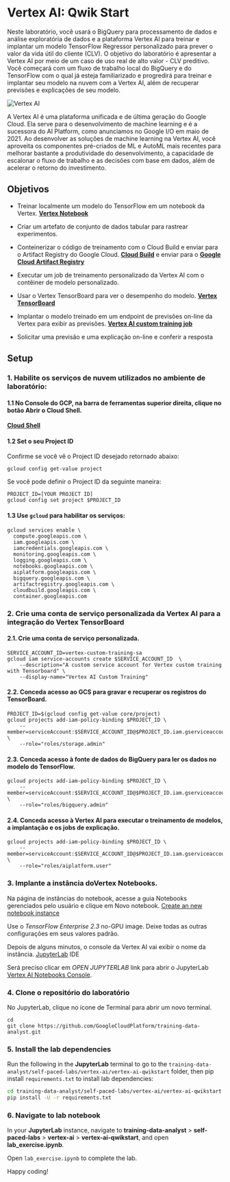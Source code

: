 # Vertex AI: Qwik Start

Neste laboratório, você usará o BigQuery para processamento de dados e análise exploratória de dados e a plataforma Vertex AI para treinar e implantar um modelo TensorFlow Regressor personalizado para prever o valor da vida útil do cliente (CLV). O objetivo do laboratório é apresentar a Vertex AI por meio de um caso de uso real de alto valor - CLV preditivo. Você começará com um fluxo de trabalho local do BigQuery e do TensorFlow com o qual já esteja familiarizado e progredirá para treinar e implantar seu modelo na nuvem com a Vertex AI, além de recuperar previsões e explicações de seu modelo.

![Vertex AI](./images/vertex-ai-overview.png "Vertex AI Overview")

A Vertex AI é uma plataforma unificada e de última geração do Google Cloud. Ela serve para o desenvolvimento de machine learning e é a sucessora do AI Platform, como anunciamos no Google I/O em maio de 2021. Ao desenvolver as soluções de machine learning na Vertex AI, você aproveita os componentes pré-criados de ML e AutoML mais recentes para melhorar bastante a produtividade do desenvolvimento, a capacidade de escalonar o fluxo de trabalho e as decisões com base em dados, além de acelerar o retorno do investimento.


## Objetivos

* Treinar localmente um modelo do TensorFlow em um notebook da Vertex. 
[**Vertex Notebook**](https://cloud.google.com/vertex-ai/docs/general/notebooks?hl=sv)

* Criar um artefato de conjunto de dados tabular para rastrear experimentos.

* Conteinerizar o código de treinamento com o Cloud Build e enviar para o Artifact Registry do Google Cloud. [**Cloud Build**](https://cloud.google.com/build) e enviar para o [**Google Cloud Artifact Registry**](https://cloud.google.com/artifact-registry)

* Executar um job de treinamento personalizado da Vertex AI com o contêiner de modelo personalizado.

* Usar o Vertex TensorBoard para ver o desempenho do modelo. 
[**Vertex TensorBoard**](https://cloud.google.com/vertex-ai/docs/experiments/tensorboard-overview)

* Implantar o modelo treinado em um endpoint de previsões on-line da Vertex para exibir as previsões. 
[**Vertex AI custom training job**](https://cloud.google.com/vertex-ai/docs/training/custom-training)

* Solicitar uma previsão e uma explicação on-line e conferir a resposta


## Setup

### 1. Habilite os serviços de nuvem utilizados no ambiente de laboratório:

#### 1.1 No Console do GCP, na barra de ferramentas superior direita, clique no botão Abrir o Cloud Shell. 
[**Cloud Shell**](https://cloud.google.com/shell/docs/launching-cloud-shell)

#### 1.2 Set o seu Project ID

Confirme se você vê o Project ID desejado retornado abaixo:
```
gcloud config get-value project
```

Se você pode definir o Project ID da seguinte maneira:
```
PROJECT_ID=[YOUR PROJECT ID]
gcloud config set project $PROJECT_ID
```

#### 1.3 Use `gcloud` para habilitar os serviços:

```
gcloud services enable \
  compute.googleapis.com \
  iam.googleapis.com \
  iamcredentials.googleapis.com \
  monitoring.googleapis.com \
  logging.googleapis.com \
  notebooks.googleapis.com \
  aiplatform.googleapis.com \
  bigquery.googleapis.com \
  artifactregistry.googleapis.com \
  cloudbuild.googleapis.com \
  container.googleapis.com
```

### 2. Crie uma conta de serviço personalizada da Vertex AI para a integração do Vertex TensorBoard

#### 2.1. Crie uma conta de serviço personalizada.
```
SERVICE_ACCOUNT_ID=vertex-custom-training-sa
gcloud iam service-accounts create $SERVICE_ACCOUNT_ID  \
    --description="A custom service account for Vertex custom training with Tensorboard" \
    --display-name="Vertex AI Custom Training"
```

#### 2.2. Conceda acesso ao GCS para gravar e recuperar os registros do TensorBoard.
```
PROJECT_ID=$(gcloud config get-value core/project)
gcloud projects add-iam-policy-binding $PROJECT_ID \
    --member=serviceAccount:$SERVICE_ACCOUNT_ID@$PROJECT_ID.iam.gserviceaccount.com \
    --role="roles/storage.admin"
```

#### 2.3. Conceda acesso à fonte de dados do BigQuery para ler os dados no modelo do TensorFlow.
```
gcloud projects add-iam-policy-binding $PROJECT_ID \
    --member=serviceAccount:$SERVICE_ACCOUNT_ID@$PROJECT_ID.iam.gserviceaccount.com \
    --role="roles/bigquery.admin"
```

#### 2.4. Conceda acesso à Vertex AI para executar o treinamento de modelos, a implantação e os jobs de explicação.
```
gcloud projects add-iam-policy-binding $PROJECT_ID \
    --member=serviceAccount:$SERVICE_ACCOUNT_ID@$PROJECT_ID.iam.gserviceaccount.com \
    --role="roles/aiplatform.user"
```

### 3. Implante a instância doVertex Notebooks.

Na página de instâncias do notebook, acesse a guia Notebooks gerenciados pelo usuário e clique em Novo notebook.
[Create an new notebook instance](https://cloud.google.com/vertex-ai/docs/general/notebooks)

Use o *TensorFlow Enterprise 2.3* no-GPU image. Deixe todas as outras configurações em seus valores padrão.

Depois de alguns minutos, o console da Vertex AI vai exibir o nome da instância.
[JupyterLab](https://jupyter.org/) IDE 

Será preciso clicar em *OPEN JUPYTERLAB* link para abrir o JupyterLab
[Vertex AI Notebooks Console](https://console.cloud.google.com/vertex-ai/notebooks/instances).


### 4. Clone o repositório do laboratório

No JupyterLab, clique no ícone de Terminal para abrir um novo terminal.
```
cd
git clone https://github.com/GoogleCloudPlatform/training-data-analyst.git
```

### 5. Install the lab dependencies

Run the following in the **JupyterLab** terminal to go to the `training-data-analyst/self-paced-labs/vertex-ai/vertex-ai-qwikstart` folder, then pip install `requirements.txt` to install lab dependencies:

```bash
cd training-data-analyst/self-paced-labs/vertex-ai/vertex-ai-qwikstart
pip install -U -r requirements.txt
```

### 6. Navigate to lab notebook

In your **JupyterLab** instance, navigate to __training-data-analyst__ > __self-paced-labs__ > __vertex-ai__ > __vertex-ai-qwikstart__, and open __lab_exercise.ipynb__.

Open `lab_exercise.ipynb` to complete the lab. 

Happy coding!
